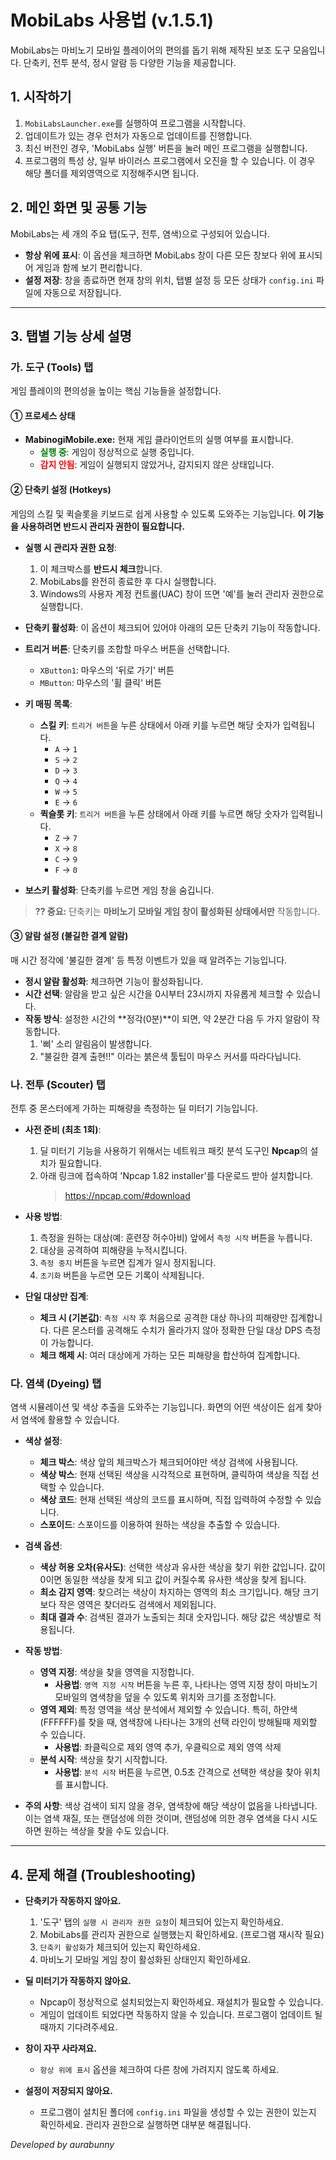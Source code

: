 # MobiLabs 사용법 (v.1.5.1)

MobiLabs는 마비노기 모바일 플레이어의 편의를 돕기 위해 제작된 보조 도구 모음입니다. 단축키, 전투 분석, 정시 알람 등 다양한 기능을 제공합니다.

## 1. 시작하기

1.  `MobiLabsLauncher.exe`를 실행하여 프로그램을 시작합니다.
2.  업데이트가 있는 경우 런처가 자동으로 업데이트를 진행합니다.
3.  최신 버전인 경우, 'MobiLabs 실행' 버튼을 눌러 메인 프로그램을 실행합니다.
4. 프로그램의 특성 상, 일부 바이러스 프로그램에서 오진을 할 수 있습니다. 이 경우 해당 폴더를 제외영역으로 지정해주시면 됩니다.

## 2. 메인 화면 및 공통 기능

MobiLabs는 세 개의 주요 탭(도구, 전투, 염색)으로 구성되어 있습니다.

-   **항상 위에 표시**: 이 옵션을 체크하면 MobiLabs 창이 다른 모든 창보다 위에 표시되어 게임과 함께 보기 편리합니다.
-   **설정 저장**: 창을 종료하면 현재 창의 위치, 탭별 설정 등 모든 상태가 `config.ini` 파일에 자동으로 저장됩니다.

---

## 3. 탭별 기능 상세 설명

### 가. 도구 (Tools) 탭

게임 플레이의 편의성을 높이는 핵심 기능들을 설정합니다.

#### ① 프로세스 상태
-   **MabinogiMobile.exe:** 현재 게임 클라이언트의 실행 여부를 표시합니다.
    -   <span style="color:green;">**실행 중**</span>: 게임이 정상적으로 실행 중입니다.
    -   <span style="color:red;">**감지 안됨**</span>: 게임이 실행되지 않았거나, 감지되지 않은 상태입니다.

#### ② 단축키 설정 (Hotkeys)
게임의 스킬 및 퀵슬롯을 키보드로 쉽게 사용할 수 있도록 도와주는 기능입니다. **이 기능을 사용하려면 반드시 관리자 권한이 필요합니다.**

-   **실행 시 관리자 권한 요청**:
    1.  이 체크박스를 **반드시 체크**합니다.
    2.  MobiLabs를 완전히 종료한 후 다시 실행합니다.
    3.  Windows의 사용자 계정 컨트롤(UAC) 창이 뜨면 '예'를 눌러 관리자 권한으로 실행합니다.

-   **단축키 활성화**: 이 옵션이 체크되어 있어야 아래의 모든 단축키 기능이 작동합니다.

-   **트리거 버튼**: 단축키를 조합할 마우스 버튼을 선택합니다.
    -   `XButton1`: 마우스의 '뒤로 가기' 버튼
    -   `MButton`: 마우스의 '휠 클릭' 버튼

-   **키 매핑 목록**:
    -   **스킬 키**: `트리거 버튼`을 누른 상태에서 아래 키를 누르면 해당 숫자가 입력됩니다.
        - `A` → `1`
        - `S` → `2`
        - `D` → `3`
        - `Q` → `4`
        - `W` → `5`
        - `E` → `6`
    -   **퀵슬롯 키**: `트리거 버튼`을 누른 상태에서 아래 키를 누르면 해당 숫자가 입력됩니다.
        - `Z` → `7`
        - `X` → `8`
        - `C` → `9`
        - `F` → `0`

-   **보스키 활성화**: 단축키를 누르면 게임 창을 숨깁니다.

> **?? 중요:** 단축키는 **마비노기 모바일 게임 창이 활성화된 상태에서만** 작동합니다.

#### ③ 알람 설정 (불길한 결계 알람)
매 시간 정각에 '불길한 결계' 등 특정 이벤트가 있을 때 알려주는 기능입니다.

-   **정시 알람 활성화**: 체크하면 기능이 활성화됩니다.
-   **시간 선택**: 알람을 받고 싶은 시간을 0시부터 23시까지 자유롭게 체크할 수 있습니다.
-   **작동 방식**: 설정한 시간의 **정각(0분)**이 되면, 약 2분간 다음 두 가지 알람이 작동합니다.
    1.  '삐' 소리 알림음이 발생합니다.
    2.  "불길한 결계 출현!!" 이라는 붉은색 툴팁이 마우스 커서를 따라다닙니다.

### 나. 전투 (Scouter) 탭

전투 중 몬스터에게 가하는 피해량을 측정하는 딜 미터기 기능입니다.

-   **사전 준비 (최초 1회)**:
    1.  딜 미터기 기능을 사용하기 위해서는 네트워크 패킷 분석 도구인 **Npcap**의 설치가 필요합니다.
    2.  아래 링크에 접속하여 'Npcap 1.82 installer'를 다운로드 받아 설치합니다.
        > https://npcap.com/#download

-   **사용 방법**:
    1.  측정을 원하는 대상(예: 훈련장 허수아비) 앞에서 `측정 시작` 버튼을 누릅니다.
    2.  대상을 공격하여 피해량을 누적시킵니다.
    3.  `측정 중지` 버튼을 누르면 집계가 일시 정지됩니다.
    4.  `초기화` 버튼을 누르면 모든 기록이 삭제됩니다.

-   **단일 대상만 집계**:
    -   **체크 시 (기본값)**: `측정 시작` 후 처음으로 공격한 대상 하나의 피해량만 집계합니다. 다른 몬스터를 공격해도 수치가 올라가지 않아 정확한 단일 대상 DPS 측정이 가능합니다.
    -   **체크 해제 시**: 여러 대상에게 가하는 모든 피해량을 합산하여 집계합니다.

### 다. 염색 (Dyeing) 탭

염색 시뮬레이션 및 색상 추출을 도와주는 기능입니다. 화면의 어떤 색상이든 쉽게 찾아서 염색에 활용할 수 있습니다.

-   **색상 설정**:
    -   **체크 박스**: 색상 앞의 체크박스가 체크되어야만 색상 검색에 사용됩니다.
    -   **색상 박스**: 현재 선택된 색상을 시각적으로 표현하며, 클릭하여 색상을 직접 선택할 수 있습니다.
    -   **색상 코드**: 현재 선택된 색상의 코드를 표시하며, 직접 입력하여 수정할 수 있습니다.
    -   **스포이드**: 스포이드를 이용하여 원하는 색상을 추출할 수 있습니다.

-   **검색 옵션**:
    -   **색상 허용 오차(유사도)**: 선택한 색상과 유사한 색상을 찾기 위한 값입니다. 값이 0이면 동일한 색상을 찾게 되고 값이 커질수록 유사한 색상을 찾게 됩니다.
    -   **최소 감지 영역**: 찾으려는 색상이 차지하는 영역의 최소 크기입니다. 해당 크기 보다 작은 영역은 찾더라도 검색에서 제외됩니다.
    -   **최대 결과 수**: 검색된 결과가 노출되는 최대 숫자입니다. 해당 값은 색상별로 적용됩니다.

-   **작동 방법**:
    -   **영역 지정**: 색상을 찾을 영역을 지정합니다.
        -   **사용법**: `영역 지정 시작` 버튼을 누른 후, 나타나는 영역 지정 창이 마비노기 모바일의 염색창을 덮을 수 있도록 위치와 크기를 조정합니다.
    -   **영역 제외**: 특정 영역을 색상 분석에서 제외할 수 있습니다. 특히, 하얀색(FFFFFF)를 찾을 때, 염색창에 나타나는 3개의 선택 라인이 방해될때 제외할 수 있습니다.
        -   **사용법**: 좌클릭으로 제외 영역 추가, 우클릭으로 제외 영역 삭제
    -   **분석 시작**: 색상을 찾기 시작합니다.
        -   **사용법**: `분석 시작` 버튼을 누르면, 0.5초 간격으로 선택한 색상을 찾아 위치를 표시합니다.

-   **주의 사항**: 색상 검색이 되지 않을 경우, 염색창에 해당 색상이 없음을 나타냅니다. 이는 염색 재질, 또는 랜덤성에 의한 것이며, 랜덤성에 의한 경우 염색을 다시 시도하면 원하는 색상을 찾을 수도 있습니다.
---

## 4. 문제 해결 (Troubleshooting)

-   **단축키가 작동하지 않아요.**
    1.  '도구' 탭의 `실행 시 관리자 권한 요청`이 체크되어 있는지 확인하세요.
    2.  MobiLabs를 관리자 권한으로 실행했는지 확인하세요. (프로그램 재시작 필요)
    3.  `단축키 활성화`가 체크되어 있는지 확인하세요.
    4.  마비노기 모바일 게임 창이 활성화된 상태인지 확인하세요.

-   **딜 미터기가 작동하지 않아요.**
    -   Npcap이 정상적으로 설치되었는지 확인하세요. 재설치가 필요할 수 있습니다.
    -   게임이 업데이트 되었다면 작동하지 않을 수 있습니다. 프로그램이 업데이트 될때까지 기다려주세요.

-   **창이 자꾸 사라져요.**
    -   `항상 위에 표시` 옵션을 체크하여 다른 창에 가려지지 않도록 하세요.

-   **설정이 저장되지 않아요.**
    -   프로그램이 설치된 폴더에 `config.ini` 파일을 생성할 수 있는 권한이 있는지 확인하세요. 관리자 권한으로 실행하면 대부분 해결됩니다.

*Developed by aurabunny*
